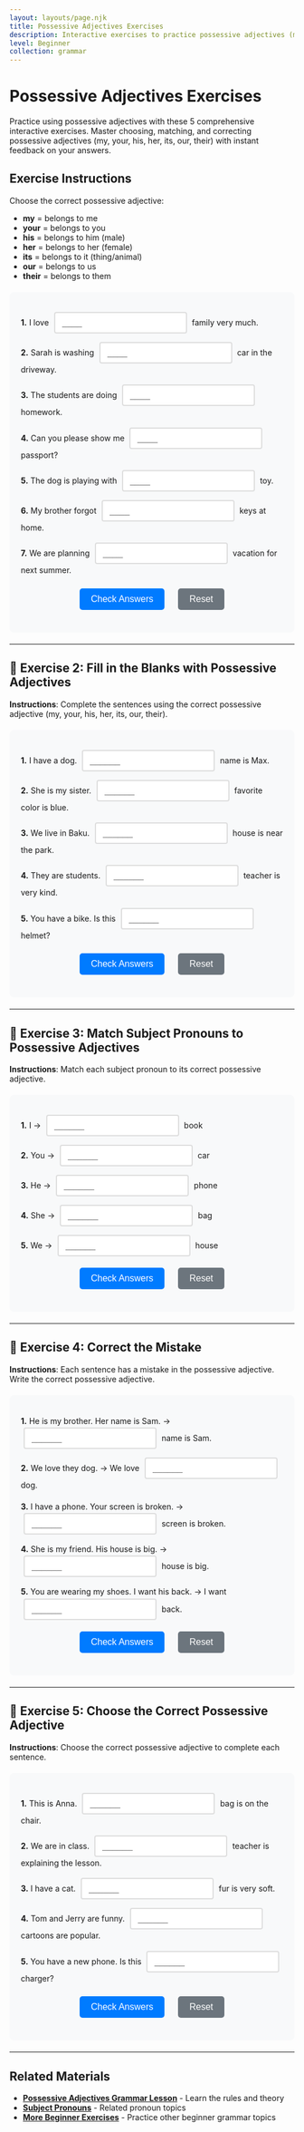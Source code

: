```yaml
---
layout: layouts/page.njk
title: Possessive Adjectives Exercises
description: Interactive exercises to practice possessive adjectives (my, your, his, her, its, our, their). Complete sentences, get instant feedback, and improve your English grammar skills.
level: Beginner
collection: grammar
---
```


# Possessive Adjectives Exercises

Practice using possessive adjectives with these 5 comprehensive interactive exercises. Master choosing, matching, and correcting possessive adjectives (my, your, his, her, its, our, their) with instant feedback on your answers.

## Exercise Instructions

Choose the correct possessive adjective:
- **my** = belongs to me
- **your** = belongs to you
- **his** = belongs to him (male)
- **her** = belongs to her (female)
- **its** = belongs to it (thing/animal)
- **our** = belongs to us
- **their** = belongs to them

<div class="interactive-exercise" id="possessive-adjectives-exercise" data-exercise-id="possessive-adjectives-beginner">
  <div class="exercise-item">
    <p><strong>1.</strong> I love <input type="text" class="fill-blank" data-answer="my" placeholder="____"> family very much.</p>
  </div>
  
  <div class="exercise-item">
    <p><strong>2.</strong> Sarah is washing <input type="text" class="fill-blank" data-answer="her" placeholder="____"> car in the driveway.</p>
  </div>
  
  <div class="exercise-item">
    <p><strong>3.</strong> The students are doing <input type="text" class="fill-blank" data-answer="their" placeholder="____"> homework.</p>
  </div>
  
  <div class="exercise-item">
    <p><strong>4.</strong> Can you please show me <input type="text" class="fill-blank" data-answer="your" placeholder="____"> passport?</p>
  </div>
  
  <div class="exercise-item">
    <p><strong>5.</strong> The dog is playing with <input type="text" class="fill-blank" data-answer="its" placeholder="____"> toy.</p>
  </div>
  
  <div class="exercise-item">
    <p><strong>6.</strong> My brother forgot <input type="text" class="fill-blank" data-answer="his" placeholder="____"> keys at home.</p>
  </div>
  
  <div class="exercise-item">
    <p><strong>7.</strong> We are planning <input type="text" class="fill-blank" data-answer="our" placeholder="____"> vacation for next summer.</p>
  </div>
  
  <div class="exercise-controls">
    <button onclick="checkAnswers('possessive-adjectives-exercise')" class="check-btn">Check Answers</button>
    <button onclick="resetExercise('possessive-adjectives-exercise')" class="reset-btn">Reset</button>
  </div>
  
  <div id="possessive-adjectives-exercise-results" class="results-section" style="display: none;">
    <h4>Results:</h4>
    <p id="possessive-adjectives-exercise-score"></p>
    <div id="possessive-adjectives-exercise-feedback"></div>
  </div>
</div>

<script>
function checkAnswers(exerciseId) {
  const exercise = document.getElementById(exerciseId);
  const inputs = exercise.querySelectorAll('.fill-blank');
  const resultsDiv = document.getElementById(exerciseId + '-results');
  const scoreP = document.getElementById(exerciseId + '-score');
  const feedbackDiv = document.getElementById(exerciseId + '-feedback');
  
  let correct = 0;
  let total = inputs.length;
  let feedback = '';
  
  inputs.forEach((input, index) => {
    const userAnswer = input.value.trim().toLowerCase();
    const correctAnswer = input.dataset.answer.toLowerCase();
    
    input.classList.remove('correct', 'incorrect');
    
    if (userAnswer === correctAnswer) {
      input.classList.add('correct');
      correct++;
    } else {
      input.classList.add('incorrect');
      feedback += `<p><strong>Question ${index + 1}:</strong> Your answer: "${input.value}" | Correct answer: "${input.dataset.answer}"</p>`;
    }
  });
  
  resultsDiv.style.display = 'block';
  scoreP.textContent = `Score: ${correct}/${total} (${Math.round(correct/total*100)}%)`;
  
  if (correct === total) {
    feedbackDiv.innerHTML = '<p style="color: green; font-weight: bold;">Excellent! All answers are correct! 🎉</p>';
  } else {
    feedbackDiv.innerHTML = feedback;
  }
}

function resetExercise(exerciseId) {
  const exercise = document.getElementById(exerciseId);
  const inputs = exercise.querySelectorAll('.fill-blank');
  const resultsDiv = document.getElementById(exerciseId + '-results');
  
  inputs.forEach(input => {
    input.value = '';
    input.classList.remove('correct', 'incorrect');
  });
  
  resultsDiv.style.display = 'none';
}
</script>

<style>
.interactive-exercise {
  background: #f8f9fa;
  padding: 20px;
  border-radius: 8px;
  margin: 20px 0;
}

.exercise-item {
  margin: 15px 0;
  line-height: 1.6;
}

.fill-blank {
  border: 2px solid #ddd;
  padding: 8px 12px;
  border-radius: 4px;
  font-size: 16px;
  min-width: 80px;
  margin: 0 5px;
  transition: border-color 0.3s;
}

.fill-blank:focus {
  outline: none;
  border-color: #007bff;
}

.fill-blank.correct {
  border-color: #28a745;
  background-color: #d4edda;
}

.fill-blank.incorrect {
  border-color: #dc3545;
  background-color: #f8d7da;
}

.exercise-controls {
  margin: 20px 0;
  text-align: center;
}

.check-btn, .reset-btn {
  background: #007bff;
  color: white;
  border: none;
  padding: 10px 20px;
  border-radius: 5px;
  cursor: pointer;
  margin: 0 10px;
  font-size: 16px;
  transition: background-color 0.3s;
}

.check-btn:hover {
  background: #0056b3;
}

.reset-btn {
  background: #6c757d;
}

.reset-btn:hover {
  background: #5a6268;
}

.results-section {
  margin-top: 20px;
  padding: 15px;
  background: white;
  border-radius: 5px;
  border-left: 4px solid #007bff;
}

.results-section p {
  margin: 5px 0;
  padding: 5px;
  background: #fff3cd;
  border: 1px solid #ffeaa7;
  border-radius: 3px;
}
</style>

---

## 📝 **Exercise 2: Fill in the Blanks with Possessive Adjectives**

**Instructions**: Complete the sentences using the correct possessive adjective (my, your, his, her, its, our, their).

<div class="interactive-exercise" id="fill-blanks-exercise" data-exercise-id="fill-blanks-beginner">
  <div class="exercise-item">
    <p><strong>1.</strong> I have a dog. <input type="text" class="fill-blank" data-answer="Its" placeholder="______"> name is Max.</p>
  </div>
  
  <div class="exercise-item">
    <p><strong>2.</strong> She is my sister. <input type="text" class="fill-blank" data-answer="Her" placeholder="______"> favorite color is blue.</p>
  </div>
  
  <div class="exercise-item">
    <p><strong>3.</strong> We live in Baku. <input type="text" class="fill-blank" data-answer="Our" placeholder="______"> house is near the park.</p>
  </div>
  
  <div class="exercise-item">
    <p><strong>4.</strong> They are students. <input type="text" class="fill-blank" data-answer="Their" placeholder="______"> teacher is very kind.</p>
  </div>
  
  <div class="exercise-item">
    <p><strong>5.</strong> You have a bike. Is this <input type="text" class="fill-blank" data-answer="your" placeholder="______"> helmet?</p>
  </div>
  
  <div class="exercise-controls">
    <button onclick="checkAnswers('fill-blanks-exercise')" class="check-btn">Check Answers</button>
    <button onclick="resetExercise('fill-blanks-exercise')" class="reset-btn">Reset</button>
  </div>
  
  <div id="fill-blanks-exercise-results" class="results-section" style="display: none;">
    <h4>Results:</h4>
    <p id="fill-blanks-exercise-score"></p>
    <div id="fill-blanks-exercise-feedback"></div>
  </div>
</div>

---

## 📝 **Exercise 3: Match Subject Pronouns to Possessive Adjectives**

**Instructions**: Match each subject pronoun to its correct possessive adjective.

<div class="interactive-exercise" id="match-pronouns-exercise" data-exercise-id="match-pronouns-beginner">
  <div class="exercise-item">
    <p><strong>1.</strong> I → <input type="text" class="fill-blank" data-answer="my" placeholder="______"> book</p>
  </div>
  
  <div class="exercise-item">
    <p><strong>2.</strong> You → <input type="text" class="fill-blank" data-answer="your" placeholder="______"> car</p>
  </div>
  
  <div class="exercise-item">
    <p><strong>3.</strong> He → <input type="text" class="fill-blank" data-answer="his" placeholder="______"> phone</p>
  </div>
  
  <div class="exercise-item">
    <p><strong>4.</strong> She → <input type="text" class="fill-blank" data-answer="her" placeholder="______"> bag</p>
  </div>
  
  <div class="exercise-item">
    <p><strong>5.</strong> We → <input type="text" class="fill-blank" data-answer="our" placeholder="______"> house</p>
  </div>
  
  <div class="exercise-controls">
    <button onclick="checkAnswers('match-pronouns-exercise')" class="check-btn">Check Answers</button>
    <button onclick="resetExercise('match-pronouns-exercise')" class="reset-btn">Reset</button>
  </div>
  
  <div id="match-pronouns-exercise-results" class="results-section" style="display: none;">
    <h4>Results:</h4>
    <p id="match-pronouns-exercise-score"></p>
    <div id="match-pronouns-exercise-feedback"></div>
  </div>
</div>

---

## 📝 **Exercise 4: Correct the Mistake**

**Instructions**: Each sentence has a mistake in the possessive adjective. Write the correct possessive adjective.

<div class="interactive-exercise" id="correct-mistakes-exercise" data-exercise-id="correct-mistakes-beginner">
  <div class="exercise-item">
    <p><strong>1.</strong> He is my brother. Her name is Sam. → <input type="text" class="fill-blank" data-answer="His" placeholder="______"> name is Sam.</p>
  </div>
  
  <div class="exercise-item">
    <p><strong>2.</strong> We love they dog. → We love <input type="text" class="fill-blank" data-answer="their" placeholder="______"> dog.</p>
  </div>
  
  <div class="exercise-item">
    <p><strong>3.</strong> I have a phone. Your screen is broken. → <input type="text" class="fill-blank" data-answer="Its" placeholder="______"> screen is broken.</p>
  </div>
  
  <div class="exercise-item">
    <p><strong>4.</strong> She is my friend. His house is big. → <input type="text" class="fill-blank" data-answer="Her" placeholder="______"> house is big.</p>
  </div>
  
  <div class="exercise-item">
    <p><strong>5.</strong> You are wearing my shoes. I want his back. → I want <input type="text" class="fill-blank" data-answer="them" placeholder="______"> back.</p>
  </div>
  
  <div class="exercise-controls">
    <button onclick="checkAnswers('correct-mistakes-exercise')" class="check-btn">Check Answers</button>
    <button onclick="resetExercise('correct-mistakes-exercise')" class="reset-btn">Reset</button>
  </div>
  
  <div id="correct-mistakes-exercise-results" class="results-section" style="display: none;">
    <h4>Results:</h4>
    <p id="correct-mistakes-exercise-score"></p>
    <div id="correct-mistakes-exercise-feedback"></div>
  </div>
</div>

---

## 📝 **Exercise 5: Choose the Correct Possessive Adjective**

**Instructions**: Choose the correct possessive adjective to complete each sentence.

<div class="interactive-exercise" id="choose-correct-exercise" data-exercise-id="choose-correct-beginner">
  <div class="exercise-item">
    <p><strong>1.</strong> This is Anna. <input type="text" class="fill-blank" data-answer="Her" placeholder="______"> bag is on the chair.</p>
  </div>
  
  <div class="exercise-item">
    <p><strong>2.</strong> We are in class. <input type="text" class="fill-blank" data-answer="Our" placeholder="______"> teacher is explaining the lesson.</p>
  </div>
  
  <div class="exercise-item">
    <p><strong>3.</strong> I have a cat. <input type="text" class="fill-blank" data-answer="Its" placeholder="______"> fur is very soft.</p>
  </div>
  
  <div class="exercise-item">
    <p><strong>4.</strong> Tom and Jerry are funny. <input type="text" class="fill-blank" data-answer="Their" placeholder="______"> cartoons are popular.</p>
  </div>
  
  <div class="exercise-item">
    <p><strong>5.</strong> You have a new phone. Is this <input type="text" class="fill-blank" data-answer="your" placeholder="______"> charger?</p>
  </div>
  
  <div class="exercise-controls">
    <button onclick="checkAnswers('choose-correct-exercise')" class="check-btn">Check Answers</button>
    <button onclick="resetExercise('choose-correct-exercise')" class="reset-btn">Reset</button>
  </div>
  
  <div id="choose-correct-exercise-results" class="results-section" style="display: none;">
    <h4>Results:</h4>
    <p id="choose-correct-exercise-score"></p>
    <div id="choose-correct-exercise-feedback"></div>
  </div>
</div>

---

## Related Materials

- **[Possessive Adjectives Grammar Lesson](/grammar/beginner/possessive-adjectives/)** - Learn the rules and theory
- **[Subject Pronouns](/grammar/beginner/subject-pronouns/)** - Related pronoun topics
- **[More Beginner Exercises](/exercises/)** - Practice other beginner grammar topics